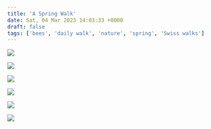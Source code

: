 ```yaml
---
title: 'A Spring Walk'
date: Sat, 04 Mar 2023 14:03:33 +0000
draft: false
tags: ['bees', 'daily walk', 'nature', 'spring', 'Swiss walks']
---
```


![](https://www.main-vision.com/richard/blog/wp-content/uploads/2023/03/img_2799-scaled.jpg)

![](https://www.main-vision.com/richard/blog/wp-content/uploads/2023/03/img_2800-scaled.jpg)

![](https://www.main-vision.com/richard/blog/wp-content/uploads/2023/03/img_2805-scaled.jpg)

![](https://www.main-vision.com/richard/blog/wp-content/uploads/2023/03/img_2801.png)

![](https://www.main-vision.com/richard/blog/wp-content/uploads/2023/03/img_2803-scaled.jpg)

![](https://www.main-vision.com/richard/blog/wp-content/uploads/2023/03/img_2802-scaled.jpg)